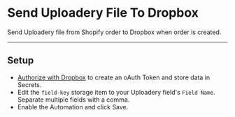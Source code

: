 # Send Uploadery File To Dropbox

Send Uploadery file from Shopify order to Dropbox when order is created.

---

## Setup
- [Authorize with Dropbox](http://www.theshoppad.com/apps/mesa/oauth/dropbox-mesa/shoppad/mesa-templates/shopify/order/send-uploadery-file-to-dropbox) to create an oAuth Token and store data in Secrets.
- Edit the `field-key` storage item to your Uploadery field's `Field Name`. Separate multiple fields with a comma.
- Enable the Automation and click Save.
